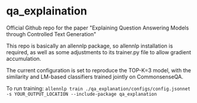 # qa_explaination
Official Github repo for the paper "Explaining Question Answering Models through Controlled Text Generation"

This repo is basically an allennlp package, so allennlp installation is required, as well as some adjustments to its trainer.py file to allow gradient accumulation.

The current configuration is set to reproduce the TOP-K=3 model, with the similarity and LM-based classifiers trained jointly on CommonsenseQA.

To run training:
`allennlp train ./qa_explanation/configs/config.jsonnet -s YOUR_OUTPUT_LOCATION --include-package qa_explanation`
